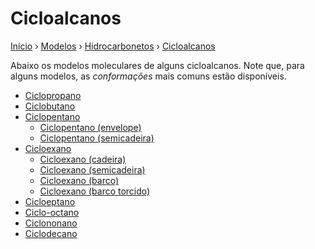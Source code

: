 # Cicloalcanos

[Início][inicio] › [Modelos][modelos] › [Hidrocarbonetos][hidrocarbonetos] › [Cicloalcanos][cicloalcanos]

Abaixo os modelos moleculares de alguns cicloalcanos.
Note que, para alguns modelos, as *conformações* mais comuns estão disponíveis.

- [Ciclopropano](https://grsousajunior.github.io/ciclopropano)
- [Ciclobutano](https://grsousajunior.github.io/ciclobutano)
- [Ciclopentano](https://grsousajunior.github.io/ciclopentano)
  - [Ciclopentano (envelope)](https://grsousajunior.github.io/ciclopentano-envelope)
  - [Ciclopentano (semicadeira)](https://grsousajunior.github.io/ciclopentano-semicadeira)
- [Cicloexano](https://grsousajunior.github.io/cicloexano)
  - [Cicloexano (cadeira)](https://grsousajunior.github.io/cicloexano-cadeira)
  - [Cicloexano (semicadeira)](https://grsousajunior.github.io/cicloexano-semicadeira)
  - [Cicloexano (barco)](https://grsousajunior.github.io/cicloexano-barco)
  - [Cicloexano (barco torcido)](https://grsousajunior.github.io/cicloexano-barco-torcido)
- [Cicloeptano](https://grsousajunior.github.io/cicloeptano)
- [Ciclo-octano](https://grsousajunior.github.io/ciclo-octano)
- [Ciclononano](https://grsousajunior.github.io/ciclononano)
- [Ciclodecano](https://grsousajunior.github.io/ciclodecano)

[inicio]: https://grsousajunior.github.io
[modelos]: https://grsousajunior.github.io/modelos
[hidrocarbonetos]: https://grsousajunior.github.io/modelos/hidrocarbonetos
[cicloalcanos]: https://grsousajunior.github.io/modelos/hidrocarbonetos/cicloalcanos
